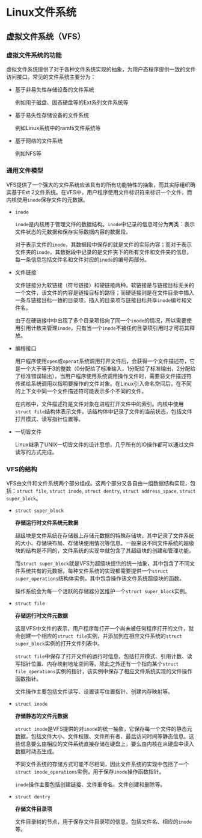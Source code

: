 # Linux文件系统

## 虚拟文件系统（VFS）

### 虚拟文件系统的功能

虚拟文件系统提供了对于各种文件系统实现的抽象，为用户态程序提供一致的文件访问接口。常见的文件系统主要分为：

* 基于非易失性存储设备的文件系统
  
  例如用于磁盘、固态硬盘等的Ext系列文件系统等

* 基于易失性存储设备的文件系统
  
  例如Linux系统中的ramfs文件系统等

* 基于网络的文件系统
  
  例如NFS等

### 通用文件模型

VFS提供了一个强大的文件系统应该具有的所有功能特性的抽象，而其实际组织确实基于Ext 2文件系统。在VFS中，用户程序使用文件标识符来标识一个文件，而内核使用`inode`保存文件的元数据。

* `inode`
  
  `inode`是内核用于管理文件的数据结构。`inode`中记录的信息可分为两类：表示文件状态的元数据和保存实际数据内容的数据段。

  对于表示文件的`inode`，其数据段中保存的就是文件的实际内容；而对于表示文件夹的`inode`，其数据段中记录的是文件夹下的所有文件和文件夹的信息，每一条信息包括文件名和文件对应的`inode`的编号两部分。

* 文件链接
  
  文件链接分为软链接（符号链接）和硬链接两种。软链接是与链接目标无关的一个文件，该文件的内容是链接目标的路径；而硬链接则是在文件目录中插入一条与链接目标一致的目录项，插入的目录项与链接目标共享`inode`编号和文件名。
  
  由于在硬链接中中出现了多个目录项指向了同一个`inode`的情况，所以需要使用引用计数来管理`inode`，只有当一个`inode`不被任何目录项引用时才可将其释放。

* 编程接口
  
  用户程序使用`open`或`openat`系统调用打开文件后，会获得一个文件描述符，它是一个大于等于3的整数（0分配给了标准输入，1分配给了标准输出，2分配给了标准错误输出）。当用户程序使用系统调用操作文件时，需要将文件描述符传递给系统调用以指明要操作的文件对象。在Linux引入命名空间后，在不同的上下文中同一个文件描述符可能表示多个不同的文件。

  在内核中，文件描述符是文件对象在进程打开文件中的索引。内核中使用`struct file`结构体表示文件，该结构体中记录了文件的当前状态，包括文件打开模式、读写指针位置等。

* 一切皆文件
  
  Linux继承了UNIX一切皆文件的设计思想，几乎所有的IO操作都可以通过文件读写的方式完成。

### VFS的结构

VFS由文件和文件系统两个部分组成。这两个部分又各自由一组数据结构实现，包括：`struct file`, `struct inode`, `struct dentry`, `struct address_space`, `struct super_block`。

* `struct super_block`

  __存储运行时文件系统元数据__
  
  超级块是文件系统在存储器上存储元数据的特殊存储块，其中记录了文件系统的大小、存储块布局、存储块使用情况等信息。一般来说不同文件系统的超级块的结构是不同的，文件系统的实现中就包含了其超级块的创建和管理功能。

  而`struct super_block`就是VFS为超级块提供的统一抽象，其中包含了不同文件系统共有的元数据，每种文件系统的实现都需要提供一个`struct super_operations`结构体实例，其中包含操作该文件系统超级块的函数。

  操作系统会为每一个活跃的存储器分区维护一个`struct super_block`实例。

* `struct file`
  
  __存储运行时文件元数据__
  
  这是VFS中文件的表示，用户程序每打开一个尚未被任何程序打开的文件，就会创建一个相应的`struct file`实例，并添加到在相应文件系统的`struct super_block`实例的打开文件列表中。

  `struct file`中保存了打开文件的运行时信息，包括打开模式、引用计数、读写指针位置、内存映射地址空间等。除此之外还有一个指向某个`struct file_operations`实例的指针，该实例中保存了相应文件系统实现的文件操作函数指针。

  文件操作主要包括文件读写、设置读写位置指针、创建内存映射等。

* `struct inode`

  __存储静态的文件元数据__

  `struct inode`是VFS提供的对`inode`的统一抽象，它保存每一个文件的静态元数据，包括文件大小、文件权限、文件所有者、最后访问时间等静态信息。这些信息要么由相应的文件系统直接存储在硬盘上，要么由内核在从硬盘中读入数据时动态生成。

  不同文件系统的存储方式可能不尽相同，因此文件系统的实现中包括了一个`struct inode_operations`实例，用于保存`inode`操作函数指针。

  `inode`操作主要包括创建链接、文件重命名、文件创建和删除等。

* `struct dentry`
  
  __存储文件目录项__

  文件目录树的节点，用于保存文件目录项的信息，包括文件名、相应的`inode`等。
